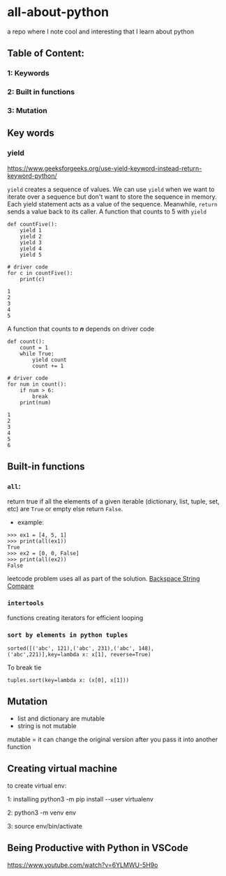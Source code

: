 # all-about-python
a repo where I note cool and interesting that I learn about python

## Table of Content:
### 1: Keywords
### 2: Built in functions
### 3: Mutation

## Key words
### yield
https://www.geeksforgeeks.org/use-yield-keyword-instead-return-keyword-python/

`yield` creates a sequence of values.  We can use `yield` when we want to iterate over a sequence but don't want to store the sequence in memory.
Each yield statement acts as a value of the sequence.  Meanwhile, `return` sends a value back to its caller.
A function that counts to 5 with `yield`
```
def countFive():
	yield 1
	yield 2
	yield 3
	yield 4
	yield 5

# driver code
for c in countFive():
	print(c)

```
```
1
2
3
4
5
```
A function that counts to ***n*** depends on driver code
```
def count():
	count = 1
	while True:
		yield count
		count += 1

# driver code
for num in count():
	if num > 6:
		break
	print(num)
```
```
1
2
3
4
5
6
```
## Built-in functions
### `all`:
return true if all the elements of a given iterable (dictionary, list, tuple, set, etc) are `True` or empty else return `False`.

- example: 
```
>>> ex1 = [4, 5, 1]
>>> print(all(ex1))
True
>>> ex2 = [0, 0, False]
>>> print(all(ex2))
False
```

leetcode problem uses all as part of the solution.
[Backspace String Compare](https://leetcode.com/problems/backspace-string-compare/)

### `intertools`
functions creating iterators for efficient looping

### `sort by elements in python tuples`
```
sorted([('abc', 121),('abc', 231),('abc', 148), ('abc',221)],key=lambda x: x[1], reverse=True)
```

To break tie
```
tuples.sort(key=lambda x: (x[0], x[1]))
```

## Mutation
- list and dictionary are mutable
- string is not mutable

mutable = it can change the original version after you pass it into another function

## Creating virtual machine
to create virtual env:

1: installing
	python3 -m pip install --user virtualenv
	
2: python3 -m venv env

3: source env/bin/activate

## Being Productive with Python in VSCode
https://www.youtube.com/watch?v=6YLMWU-5H9o
